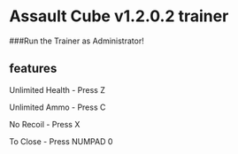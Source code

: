 # Assault Cube v1.2.0.2 trainer

###Run the Trainer as Administrator!

## features

Unlimited Health - Press Z

Unlimited Ammo - Press C

No Recoil - Press X

To Close - Press NUMPAD 0
